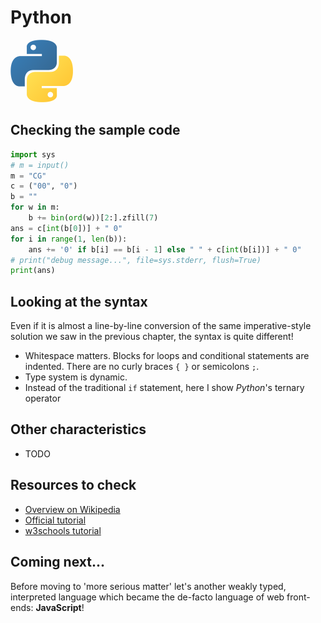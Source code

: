 # Python

![Python](../pic/Python.png)

## Checking the sample code

```python runnable
import sys
# m = input()
m = "CG"
c = ("00", "0")
b = ""
for w in m:
    b += bin(ord(w))[2:].zfill(7)
ans = c[int(b[0])] + " 0"
for i in range(1, len(b)):
    ans += '0' if b[i] == b[i - 1] else " " + c[int(b[i])] + " 0"
# print("debug message...", file=sys.stderr, flush=True)
print(ans)
```

## Looking at the syntax
Even if it is almost a line-by-line conversion of the same imperative-style solution we saw in the previous chapter, the syntax is quite different!
- Whitespace matters. Blocks for loops and conditional statements are indented. There are no curly braces `{ }` or semicolons `;`.
- Type system is dynamic.
- Instead of the traditional `if` statement, here I show _Python_'s ternary operator


## Other characteristics

- TODO

## Resources to check

- [Overview on Wikipedia](https://en.wikipedia.org/wiki/Python_(programming_language))
- [Official tutorial](https://docs.python.org/3/tutorial/index.html)
- [w3schools tutorial](https://www.w3schools.com/python/)

## Coming next...

Before moving to 'more serious matter' let's another weakly typed, interpreted language which became the de-facto language of web front-ends: **JavaScript**!

